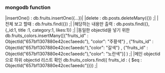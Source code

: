 ### mongodb function
|insertOne() : db.fruits.insertOne({...})|
|delete : db.posts.deleteMany({}) ;|
|전체 보고 할때 : db.fruits.find({}) ;|
|해당하는 내용만 출력 : db.posts.find({}, {_id:1, title :1, category:1, likes:1}) ;|
|동일한 objectid을 넣기 위한 
db.fruits_colors.insertMany([{"fruits_id" : ObjectId("657bf1307880e42cec1aeedc"), "color": "주황색"}
 , {"fruits_id" : ObjectId("657bf1307880e42cec1aeedc"),"color": "갈색"}
 , {"fruits_id" : ObjectId("657bf1307880e42cec1aeedc"),"color": "노란색"}]
) ;|
|메인 objectid으로 하위 objectid 리스트 확인
db.fruits_colors.find({ fruits_id : { $eq : ObjectId("657bf1307880e42cec1aeedc")}}) ;|